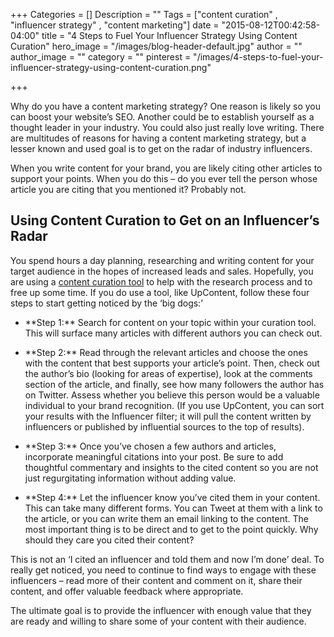 +++
Categories = []
Description = ""
Tags = ["content curation" , "influencer strategy" , "content marketing"]
date = "2015-08-12T00:42:58-04:00"
title = "4 Steps to Fuel Your Influencer Strategy Using Content Curation"
hero_image = "/images/blog-header-default.jpg"
author = ""
author_image = ""
category = ""
pinterest = "/images/4-steps-to-fuel-your-influencer-strategy-using-content-curation.png"

+++

Why do you have a content marketing strategy? One reason is likely so you can boost your website’s SEO. Another could be to establish yourself as a thought leader in your industry. You could also just really love writing. There are multitudes of reasons for having a content marketing strategy, but a lesser known and used goal is to get on the radar of industry influencers.

When you write content for your brand, you are likely citing other articles to support your points. When you do this – do you ever tell the person whose article you are citing that you mentioned it? Probably not.

## Using Content Curation to Get on an Influencer’s Radar
You spend hours a day planning, researching and writing content for your target audience in the hopes of increased leads and sales. Hopefully, you are using a [content curation tool](http://upcontent.com) to help with the research process and to free up some time. If you do use a tool, like UpContent, follow these four steps to start getting noticed by the ‘big dogs:’
<ul>
<li><p>**Step 1:** Search for content on your topic within your curation tool. This will surface many articles with different authors you can check out.</p></li>
<li><p>**Step 2:** Read through the relevant articles and choose the ones with the content that best supports your article’s point. Then, check out the author’s bio (looking for areas of expertise), look at the comments section of the article, and finally, see how many followers the author has on Twitter. Assess whether you believe this person would be a valuable individual to your brand recognition. (If you use UpContent, you can sort your results with the Influencer filter; it will pull the content written by influencers or published by influential sources to the top of results).</p></li>
<li><p>**Step 3:** Once you’ve chosen a few authors and articles, incorporate meaningful citations into your post. Be sure to add thoughtful commentary and insights to the cited content so you are not just regurgitating information without adding value.</p></li>
<li><p>**Step 4:** Let the influencer know you’ve cited them in your content. This can take many different forms. You can Tweet at them with a link to the article, or you can write them an email linking to the content. The most important thing is to be direct and to get to the point quickly. Why should they care you cited their content?</p></li>
</ul>


This is not an ‘I cited an influencer and told them and now I’m done’ deal. To really get noticed, you need to continue to find ways to engage with these influencers – read more of their content and comment on it, share their content, and offer valuable feedback where appropriate.

The ultimate goal is to provide the influencer with enough value that they are ready and willing to share some of your content with their audience.
